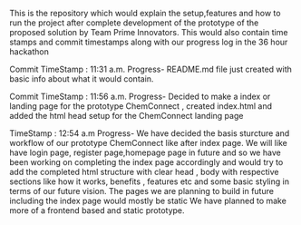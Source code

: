 This is the repository which would explain the setup,features and how to run the project after complete development of the prototype of the proposed solution by Team Prime Innovators. 
This would also contain time stamps and commit timestamps along with our progress log in the 36 hour hackathon


Commit TimeStamp : 11:31 a.m. Progress- README.md file just created with basic info about what it would contain.

Commit TimeStamp : 11:56 a.m. Progress- Decided to make a index or landing page for the prototype ChemConnect , created index.html and added the html head setup for the ChemConnect landing page

TimeStamp : 12:54 a.m Progress- We have decided the basis sturcture and workflow of our prototype ChemConnect like after index page. We will like have login page, register page,homepage page in future and so we have been working on completing the index page accordingly and would try to add the completed html structure with clear head , body with respective sections like how it works, benefits , features etc and some basic styling in terms of our future vision. The pages we are planning to build in future including the index page would mostly be static
We have planned to make more of a frontend based and static prototype. 
